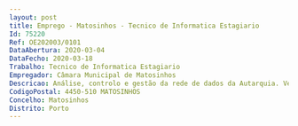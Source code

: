 ```yaml
--- 
layout: post
title: Emprego - Matosinhos - Tecnico de Informatica Estagiario
Id: 75220
Ref: OE202003/0101
DataAbertura: 2020-03-04
DataFecho: 2020-03-18
Trabalho: Tecnico de Informatica Estagiario
Empregador: Câmara Municipal de Matosinhos
Descricao: Análise, controlo e gestão da rede de dados da Autarquia. Verificação e controlo dos sistemas informáticos. Gerir e manter a infraestrutura de suporte à solução de virtualização do município. Análise e implementação da segurança de rede. Gestão da salvaguarda da informação. Gestão da internet. Gestão do servidor de email. Verificação e controlo dos sistemas informáticos. Gerir e manter a infraestrutura de suporte à solução de virtualização do município. Gestão do sistema de comunicações de voz.
CodigoPostal: 4450-510 MATOSINHOS
Concelho: Matosinhos
Distrito: Porto
--- 
```

